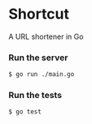 # Shortcut

A URL shortener in Go

### Run the server

```sh
$ go run ./main.go
```

### Run the tests

```sh
$ go test
```
